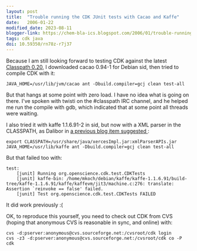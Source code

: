 ```yaml
---
layout: post
title:  "Trouble running the CDK JUnit tests with Cacao and Kaffe"
date:   2006-01-22
modified_date: 2023-08-11
blogger-link: https://chem-bla-ics.blogspot.com/2006/01/trouble-running-cdk-junit-tests-with.html
tags: cdk java
doi: 10.59350/rn78z-r7j37
---
```


Because I am still looking forward to testing CDK against the latest [Classpath 0.20](http://gnu.wildebeest.org/diary/index.php?p=147),
I downloaded cacao 0.94-1 for Debian sid, then tried to compile CDK with it:

```shell
JAVA_HOME=/usr/lib/jvm/cacao ant -Dbuild.compiler=gcj clean test-all
```

But that hangs at some point with zero load. I have no idea what is going on there. I've spoken with twisti on the
#classpath IRC channel, and he helped me run the compile with gdb, which indicated that at some point all threads were waiting.

I also tried it with kaffe 1.1.6.91-2 in sid, but now with a XML parser in the CLASSPATH, as Dalibor in
[a previous blog item suggested <i class="fa-solid fa-recycle fa-xs"></i>](/blog/2006/01/06/open-source-java-tool-chain-cdk.html):

```shell
export CLASSPATH=/usr/share/java/xercesImpl.jar:xmlParserAPIs.jar
JAVA_HOME=/usr/lib/kaffe ant -Dbuild.compiler=gcj clean test-all
```

But that failed too with:

```shell
test:
    [junit] Running org.openscience.cdk.test.CDKTests
    [junit] kaffe-bin: /home/mkoch/debian/kaffe/kaffe-1.1.6.91/build-tree/kaffe-1.1.6.91/kaffe/kaffevm/jit3/machine.c:276: translate: Assertion `reinvoke == false' failed.
    [junit] Test org.openscience.cdk.test.CDKTests FAILED
```

It did work previously :(

OK, to reproduce this yourself, you need to check out CDK from CVS (hoping that anonymous CVS is reasonable in sync, and online) with:

```shell
cvs -d:pserver:anonymous@cvs.sourceforge.net:/cvsroot/cdk login
cvs -z3 -d:pserver:anonymous@cvs.sourceforge.net:/cvsroot/cdk co -P cdk
```
